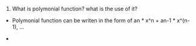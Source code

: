 1. What is polymonial function? what is the use of it?

+ Polymonial function can be writen in the form of an * x^n + an-1 * x^(n-1), ...

+ 
